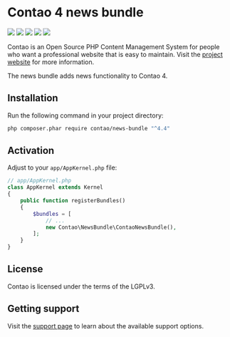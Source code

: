 Contao 4 news bundle
====================

[![](https://img.shields.io/travis/contao/news-bundle/master.svg?style=flat-square)](https://travis-ci.org/contao/news-bundle/)
[![](https://img.shields.io/scrutinizer/g/contao/news-bundle/master.svg?style=flat-square)](https://scrutinizer-ci.com/g/contao/news-bundle/)
[![](https://img.shields.io/coveralls/contao/news-bundle/master.svg?style=flat-square)](https://coveralls.io/github/contao/news-bundle)
[![](https://img.shields.io/packagist/v/contao/news-bundle.svg?style=flat-square)](https://packagist.org/packages/contao/news-bundle)
[![](https://img.shields.io/packagist/dt/contao/news-bundle.svg?style=flat-square)](https://packagist.org/packages/contao/news-bundle)

Contao is an Open Source PHP Content Management System for people who want a
professional website that is easy to maintain. Visit the [project website][1]
for more information.

The news bundle adds news functionality to Contao 4.


Installation
------------

Run the following command in your project directory:

```bash
php composer.phar require contao/news-bundle "^4.4"
```


Activation
-------------

Adjust to your `app/AppKernel.php` file:

```php
// app/AppKernel.php
class AppKernel extends Kernel
{
    public function registerBundles()
    {
        $bundles = [
            // ...
            new Contao\NewsBundle\ContaoNewsBundle(),
        ];
    }
}
```


License
-------

Contao is licensed under the terms of the LGPLv3.


Getting support
---------------

Visit the [support page][2] to learn about the available support options.


[1]: https://contao.org
[2]: https://contao.org/en/support.html
